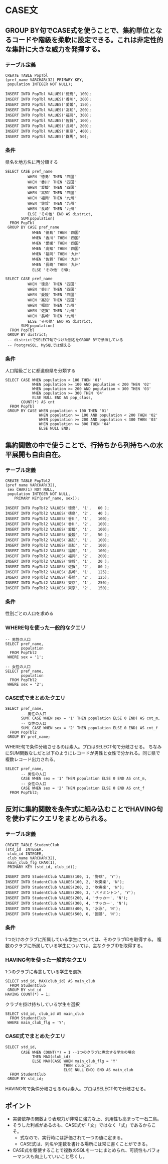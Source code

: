 # CASE文

## GROUP BY句でCASE式を使うことで、集約単位となるコードや階級を柔軟に設定できる。これは非定性的な集計に大きな威力を発揮する。

### テーブル定義
```
CREATE TABLE PopTbl
(pref_name VARCHAR(32) PRIMARY KEY,
 population INTEGER NOT NULL);

INSERT INTO PopTbl VALUES('徳島', 100);
INSERT INTO PopTbl VALUES('香川', 200);
INSERT INTO PopTbl VALUES('愛媛', 150);
INSERT INTO PopTbl VALUES('高知', 200);
INSERT INTO PopTbl VALUES('福岡', 300);
INSERT INTO PopTbl VALUES('佐賀', 100);
INSERT INTO PopTbl VALUES('長崎', 200);
INSERT INTO PopTbl VALUES('東京', 400);
INSERT INTO PopTbl VALUES('群馬', 50);
```

### 条件
県名を地方名に再分類する

```
SELECT CASE pref_name
          WHEN '徳島' THEN '四国'
          WHEN '香川' THEN '四国'
          WHEN '愛媛' THEN '四国'
          WHEN '高知' THEN '四国'
          WHEN '福岡' THEN '九州'
          WHEN '佐賀' THEN '九州'
          WHEN '長崎' THEN '九州'
          ELSE 'その他' END AS district,
       SUM(population)
  FROM PopTbl
 GROUP BY CASE pref_name
            WHEN '徳島' THEN '四国'
            WHEN '香川' THEN '四国'
            WHEN '愛媛' THEN '四国'
            WHEN '高知' THEN '四国'
            WHEN '福岡' THEN '九州'
            WHEN '佐賀' THEN '九州'
            WHEN '長崎' THEN '九州'
            ELSE 'その他' END;
```

```
SELECT CASE pref_name
          WHEN '徳島' THEN '四国'
          WHEN '香川' THEN '四国'
          WHEN '愛媛' THEN '四国'
          WHEN '高知' THEN '四国'
          WHEN '福岡' THEN '九州'
          WHEN '佐賀' THEN '九州'
          WHEN '長崎' THEN '九州'
          ELSE 'その他' END AS district,
       SUM(population)
  FROM PopTbl
 GROUP BY district;
 -- districtでSELECT句でつけた別名をGROUP BYで参照している
 -- PostgreSQL, MySQLでは使える
```

### 条件
人口階級ごとに都道府県を分類する

```
SELECT CASE WHEN population < 100 THEN '01'
            WHEN population >= 100 AND population < 200 THEN '02'
            WHEN population >= 200 AND population < 300 THEN '03'
            WHEN population >= 300 THEN '04'
            ELSE NULL END AS pop_class,
       COUNT(*) AS cnt
  FROM PopTbl
 GROUP BY CASE WHEN population < 100 THEN '01'
               WHEN population >= 100 AND population < 200 THEN '02'
               WHEN population >= 200 AND population < 300 THEN '03'
               WHEN population >= 300 THEN '04'
               ELSE NULL END;
```

## 集約関数の中で使うことで、行持ちから列持ちへの水平展開も自由自在。

### テーブル定義
```
CREATE TABLE PopTbl2
(pref_name VARCHAR(32),
 sex CHAR(1) NOT NULL,
 population INTEGER NOT NULL,
    PRIMARY KEY(pref_name, sex));

INSERT INTO PopTbl2 VALUES('徳島', '1',	60 );
INSERT INTO PopTbl2 VALUES('徳島', '2',	40 );
INSERT INTO PopTbl2 VALUES('香川', '1',	100);
INSERT INTO PopTbl2 VALUES('香川', '2',	100);
INSERT INTO PopTbl2 VALUES('愛媛', '1',	100);
INSERT INTO PopTbl2 VALUES('愛媛', '2',	50 );
INSERT INTO PopTbl2 VALUES('高知', '1',	100);
INSERT INTO PopTbl2 VALUES('高知', '2',	100);
INSERT INTO PopTbl2 VALUES('福岡', '1',	100);
INSERT INTO PopTbl2 VALUES('福岡', '2',	200);
INSERT INTO PopTbl2 VALUES('佐賀', '1',	20 );
INSERT INTO PopTbl2 VALUES('佐賀', '2',	80 );
INSERT INTO PopTbl2 VALUES('長崎', '1',	125);
INSERT INTO PopTbl2 VALUES('長崎', '2',	125);
INSERT INTO PopTbl2 VALUES('東京', '1',	250);
INSERT INTO PopTbl2 VALUES('東京', '2',	150);
```

### 条件
性別ごとの人口を求める

### WHERE句を使った一般的なクエリ
```
-- 男性の人口
SELECT pref_name,
       population
  FROM PopTbl2
 WHERE sex = '1';
```

```
-- 女性の人口
SELECT pref_name,
       population
  FROM PopTbl2
 WHERE sex = '2';
```

### CASE式でまとめたクエリ
```
SELECT pref_name,
       -- 男性の人口
       SUM( CASE WHEN sex = '1' THEN population ELSE 0 END) AS cnt_m,
       -- 女性の人口
       SUM( CASE WHEN sex = '2' THEN population ELSE 0 END) AS cnt_f
  FROM PopTbl2
 GROUP BY pref_name;
```
WHERE句で条件分岐させるのは素人。プロはSELECT句で分岐させる。
ちなみにSUM関数なしだと以下のようにレコードが男性と女性で分かれる。同じ県で複数レコード出力される。
```
SELECT pref_name,
       -- 男性の人口
       CASE WHEN sex = '1' THEN population ELSE 0 END AS cnt_m,
       -- 女性の人口
       CASE WHEN sex = '2' THEN population ELSE 0 END AS cnt_f
  FROM PopTbl2;
```

## 反対に集約関数を条件式に組み込むことでHAVING句を使わずにクエリをまとめられる。

### テーブル定義
```
CREATE TABLE StudentClub
(std_id  INTEGER,
 club_id INTEGER,
 club_name VARCHAR(32),
 main_club_flg CHAR(1),
 PRIMARY KEY (std_id, club_id));

INSERT INTO StudentClub VALUES(100, 1, '野球', 'Y');
INSERT INTO StudentClub VALUES(100, 2, '吹奏楽', 'N');
INSERT INTO StudentClub VALUES(200, 2, '吹奏楽', 'N');
INSERT INTO StudentClub VALUES(200, 3, 'バドミントン', 'Y');
INSERT INTO StudentClub VALUES(200, 4, 'サッカー', 'N');
INSERT INTO StudentClub VALUES(300, 4, 'サッカー', 'N');
INSERT INTO StudentClub VALUES(400, 5, '水泳', 'N');
INSERT INTO StudentClub VALUES(500, 6, '囲碁', 'N');
```

### 条件
1つだけのクラブに所属している学生については、そのクラブIDを取得する。
複数のクラブに所属している学生については、主なクラブIDを取得する。

### HAVING句を使った一般的なクエリ
1つのクラブに専念している学生を選択
```
SELECT std_id, MAX(club_id) AS main_club
  FROM StudentClub
 GROUP BY std_id
HAVING COUNT(*) = 1;
```

クラブを掛け持ちしている学生を選択
```
SELECT std_id, club_id AS main_club
  FROM StudentClub
 WHERE main_club_flg = 'Y';
```

### CASE式でまとめたクエリ
```
SELECT std_id,
       CASE WHEN COUNT(*) = 1 --1つのクラブに専念する学生の場合
            THEN MAX(club_id)
            ELSE MAX(CASE WHEN main_club_flg = 'Y'
                          THEN club_id
                          ELSE NULL END) END AS main_club
  FROM StudentClub
 GROUP BY std_id;
 ```
 HAVING句で条件分岐させるのは素人。プロはSELECT句で分岐させる。

## ポイント
- 実装依存の関数より表現力が非常に強力な上、汎用性も高まって一石二鳥。
- そうした利点があるのも、CASE式が「文」ではなく「式」であるからこそ。
  - 式なので、実行時には評価されて一つの値に定まる。
  - CASE式は、列名や定数を書ける場所には常に書くことができる。
- CASE式を駆使することで複数のSQLを一つにまとめられ、可読性もパフォーマンスも向上していいこと尽くし。
